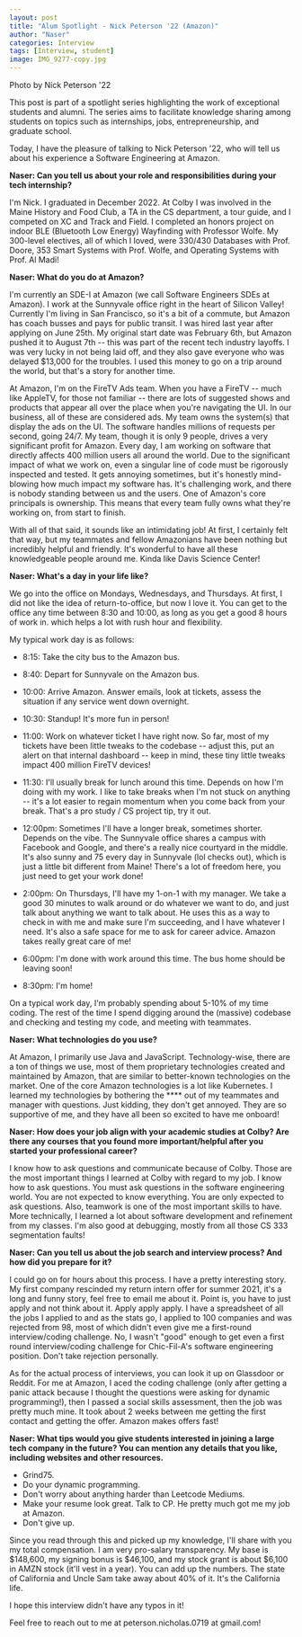 ```yaml
---
layout: post
title: "Alum Spotlight - Nick Peterson '22 (Amazon)"
author: "Naser"
categories: Interview
tags: [Interview, student]
image: IMG_9277-copy.jpg
---
```

Photo by Nick Peterson '22
  

This post is part of a spotlight series highlighting the work of exceptional students and alumni.  The series aims to facilitate knowledge sharing among students on topics such as internships, jobs, entrepreneurship, and graduate school.  


Today, I have the pleasure of talking to Nick Peterson '22, who will tell us about his experience a Software Engineering at Amazon.



**Naser: Can you tell us about your role and responsibilities during your tech internship?**


I'm Nick. I graduated in December 2022. At Colby I was involved in the Maine History and Food Club, a TA in the CS department, a tour guide, and I competed on XC and Track and Field. I completed an honors project on indoor BLE (Bluetooth Low Energy) Wayfinding with Professor Wolfe. My 300-level electives, all of which I loved, were 330/430 Databases with Prof. Doore, 353 Smart Systems with Prof. Wolfe, and Operating Systems with Prof. Al Madi!


**Naser: What do you do at Amazon?**


I'm currently an SDE-I at Amazon (we call Software Engineers SDEs at Amazon). I work at the Sunnyvale office right in the heart of Silicon Valley! Currently I'm living in San Francisco, so it's a bit of a commute, but Amazon has coach busses and pays for public transit. I was hired last year after applying on June 25th. My original start date was February 6th, but Amazon pushed it to August 7th -- this was part of the recent tech industry layoffs. I was very lucky in not being laid off, and they also gave everyone who was delayed $13,000 for the troubles. I used this money to go on a trip around the world, but that's a story for another time.

At Amazon, I'm on the FireTV Ads team. When you have a FireTV -- much like AppleTV, for those not familiar -- there are lots of suggested shows and products that appear all over the place when you're navigating the UI. In our business, all of these are considered ads. My team owns the system(s) that display the ads on the UI. The software handles millions of requests per second, going 24/7. My team, though it is only 9 people, drives a very significant profit for Amazon. Every day, I am working on software that directly affects 400 million users all around the world. Due to the significant impact of what we work on, even a singular line of code must be rigorously inspected and tested. It gets annoying sometimes, but it's honestly mind-blowing how much impact my software has. It's challenging work, and there is nobody standing between us and the users. One of Amazon's core principals is ownership. This means that every team fully owns what they're working on, from start to finish.

With all of that said, it sounds like an intimidating job! At first, I certainly felt that way, but my teammates and fellow Amazonians have been nothing but incredibly helpful and friendly. It's wonderful to have all these knowledgeable people around me. Kinda like Davis Science Center!


**Naser: What's a day in your life like?**


We go into the office on Mondays, Wednesdays, and Thursdays. At first, I did not like the idea of return-to-office, but now I love it. You can get to the office any time between 8:30 and 10:00, as long as you get a good 8 hours of work in. which helps a lot with rush hour and flexibility.

My typical work day is as follows:

- 8:15: Take the city bus to the Amazon bus.

- 8:40: Depart for Sunnyvale on the Amazon bus.

- 10:00: Arrive Amazon. Answer emails, look at tickets, assess the situation if any service went down overnight.

- 10:30: Standup! It's more fun in person!

- 11:00: Work on whatever ticket I have right now. So far, most of my tickets have been little tweaks to the codebase -- adjust this, put an alert on that internal dashboard -- keep in mind, these tiny little tweaks impact 400 million FireTV devices!

- 11:30: I'll usually break for lunch around this time. Depends on how I'm doing with my work. I like to take breaks when I'm not stuck on anything -- it's a lot easier to regain momentum when you come back from your break. That's a pro study / CS project tip, try it out.

- 12:00pm: Sometimes I'll have a longer break, sometimes shorter. Depends on the vibe. The Sunnyvale office shares a campus with Facebook and Google, and there's a really nice courtyard in the middle. It's also sunny and 75 every day in Sunnyvale (lol checks out), which is just a little bit different from Maine! There's a lot of freedom here, you just need to get your work done!

- 2:00pm: On Thursdays, I'll have my 1-on-1 with my manager. We take a good 30 minutes to walk around or do whatever we want to do, and just talk about anything we want to talk about. He uses this as a way to check in with me and make sure I'm succeeding, and I have whatever I need. It's also a safe space for me to ask for career advice. Amazon takes really great care of me!

- 6:00pm: I'm done with work around this time. The bus home should be leaving soon!

- 8:30pm: I'm home!


On a typical work day, I'm probably spending about 5-10% of my time coding. The rest of the time I spend digging around the (massive) codebase and checking and testing my code, and meeting with teammates.


**Naser: What technologies do you use?**


At Amazon, I primarily use Java and JavaScript. Technology-wise, there are a ton of things we use, most of them proprietary technologies created and maintained by Amazon, that are similar to better-known technologies on the market. One of the core Amazon technologies is a lot like Kubernetes. I learned my technologies by bothering the **** out of my teammates and manager with questions. Just kidding, they don't get annoyed. They are so supportive of me, and they have all been so excited to have me onboard!

**Naser: How does your job align with your academic studies at Colby?  Are there any courses that you found more important/helpful after you started your professional career?**

I know how to ask questions and communicate because of Colby. Those are the most important things I learned at Colby with regard to my job. I know how to ask questions. You must ask questions in the software engineering world. You are not expected to know everything. You are only expected to ask questions. Also, teamwork is one of the most important skills to have. More technically, I learned a lot about software development and refinement from my classes. I'm also good at debugging, mostly from all those CS 333 segmentation faults!

**Naser: Can you tell us about the job search and interview process? And how did you prepare for it?**

I could go on for hours about this process. I have a pretty interesting story. My first company rescinded my return intern offer for summer 2021, it's a long and funny story, feel free to email me about it. Point is, you have to just apply and not think about it. Apply apply apply. I have a spreadsheet of all the jobs I applied to and as the stats go, I applied to 100 companies and was rejected from 98, most of which didn't even give me a first-round interview/coding challenge. No, I wasn't "good" enough to get even a first round interview/coding challenge for Chic-Fil-A's software engineering position. Don't take rejection personally.

As for the actual process of interviews, you can look it up on Glassdoor or Reddit. For me at Amazon, I aced the coding challenge (only after getting a panic attack because I thought the questions were asking for dynamic programming!), then I passed a social skills assessment, then the job was pretty much mine. It took about 2 weeks between me getting the first contact and getting the offer. Amazon makes offers fast!


**Naser: What tips would you give students interested in joining a large tech company in the future?  You can mention any details that you like, including websites and other resources.**


- Grind75.
- Do your dynamic programming.
- Don't worry about anything harder than Leetcode Mediums.
- Make your resume look great. Talk to CP. He pretty much got me my job at Amazon.
- Don't give up.

Since you read through this and picked up my knowledge, I'll share with you my total compensation. I am very pro-salary transparency. My base is $148,600, my signing bonus is $46,100, and my stock grant is about $6,100 in AMZN stock (it'll vest in a year). You can add up the numbers. The state of California and Uncle Sam take away about 40% of it. It's the California life.

I hope this interview didn't have any typos in it!

Feel free to reach out to me at peterson.nicholas.0719 at gmail.com!
